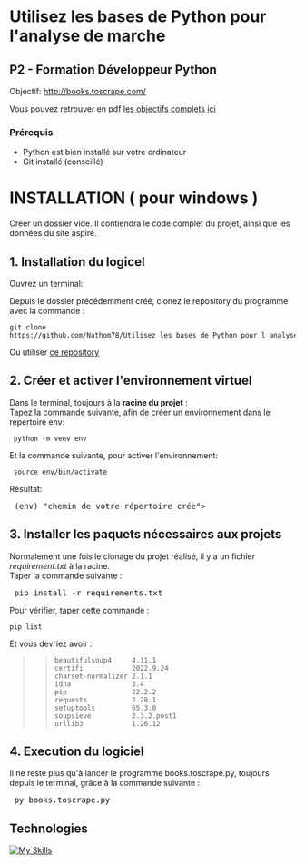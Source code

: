 # Utilisez les bases de Python pour l'analyse de marche
## P2 - Formation Développeur Python

Objectif: 
http://books.toscrape.com/

Vous pouvez retrouver en pdf [les objectifs complets ici](http://course.oc-static.com/projects/Python+FR/P2+-+Utilisez+les+bases+de+Python+pour+l'analyse+de+march%C3%A9/Python_P2_FR_Requirements.pdf)
### Prérequis
* Python est bien installé sur votre ordinateur
* Git installé (conseillé)

# INSTALLATION ( pour windows )

Créer un dossier vide. Il contiendra le code complet du projet, ainsi que les données du site aspiré.

## 1. Installation du logicel

Ouvrez un terminal:

Depuis le dossier précédemment créé, clonez le repository du programme avec la commande :

<pre><code>git clone https://github.com/Nathom78/Utilisez_les_bases_de_Python_pour_l_analyse_de_marche.git</code></pre>

Ou utiliser [ce repository](https://github.com/Nathom78/Utilisez_les_bases_de_Python_pour_l_analyse_de_marche.git)
<br>
## 2. Créer et activer l'environnement virtuel

Dans le terminal, toujours à la **racine du projet** :<br>
Tapez la commande suivante, afin de créer un environnement dans le repertoire env:
<pre><code> python -m venv env </code></pre>
Et la commande suivante, pour activer l'environnement:
<pre><code> source env/bin/activate</code></pre>
Résultat:
<pre> (env) "chemin de votre répertoire crée"> </pre>

## 3. Installer les paquets nécessaires aux projets 

Normalement une fois le clonage du projet réalisé, il y a un fichier *requirement.txt* à la racine.<br>
Taper la commande suivante :
<pre> pip install -r requirements.txt </pre>
Pour vérifier, taper cette commande :
<pre><code>pip list</code></pre>
Et vous devriez avoir :
>><pre><code>beautifulsoup4     4.11.1
>>certifi            2022.9.24
>>charset-normalizer 2.1.1
>>idna               3.4
>>pip                22.2.2
>>requests           2.28.1
>>setuptools         65.3.0
>>soupsieve          2.3.2.post1
>>urllib3            1.26.12</code></pre>
## 4. Execution du logiciel

Il ne reste plus qu'à lancer le programme books.toscrape.py, toujours depuis le terminal, grâce à la commande suivante :

<pre> py books.toscrape.py </pre>


## Technologies
[![My Skills](https://skillicons.dev/icons?i=python,html,git,github&theme=dark)](https://skillicons.dev)